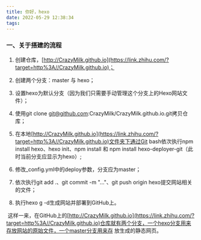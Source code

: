 ```yaml
---
title: 你好，hexo
date: 2022-05-29 12:38:34
tags:
---
```


### 一、关于搭建的流程

1. 创建仓库，[http://CrazyMilk.github.io](https://link.zhihu.com/?target=http%3A//CrazyMilk.github.io)；

2. 创建两个分支：master 与 hexo；

3. 设置hexo为默认分支（因为我们只需要手动管理这个分支上的Hexo网站文件）；

4. 使用git clone git@github.com:CrazyMilk/CrazyMilk.github.io.git拷贝仓库；

5. 在本地[http://CrazyMilk.github.io](https://link.zhihu.com/?target=http%3A//CrazyMilk.github.io)文件夹下通过Git bash依次执行npm install hexo、hexo init、npm install 和 npm install hexo-deployer-git（此时当前分支应显示为hexo）;

6. 修改_config.yml中的deploy参数，分支应为master；

7. 依次执行git add .、git commit -m "..."、git push origin hexo提交网站相关的文件；

8. 执行hexo g -d生成网站并部署到GitHub上。

​      这样一来，在GitHub上的[http://CrazyMilk.github.io](https://link.zhihu.com/?target=http%3A//CrazyMilk.github.io)仓库就有两个分支，一个hexo分支用来存放网站的原始文件，一个master分支用来存  放生成的静态网页。
